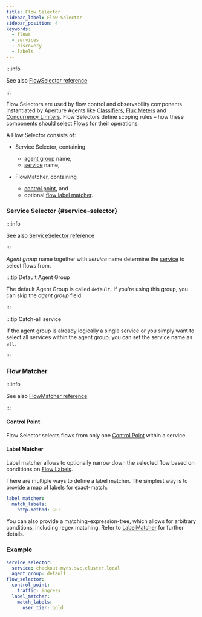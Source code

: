 ```yaml
---
title: Flow Selector
sidebar_label: Flow Selector
sidebar_position: 4
keywords:
  - flows
  - services
  - discovery
  - labels
---
```


:::info

See also [FlowSelector reference](/reference/policies/spec.md#flow-selector)

:::

Flow Selectors are used by flow control and observability components
instantiated by Aperture Agents like [Classifiers][classifier], [Flux
Meters][flux-meter] and [Concurrency Limiters][cl]. Flow Selectors define
scoping rules – how these components should select [Flows][flow] for their
operations.

A Flow Selector consists of:

- Service Selector, containing

  - [agent group][agent-group] name,
  - [service][service] name,

- FlowMatcher, containing
  - [control point][control-point], and
  - optional [flow label matcher](#label-matcher).

### Service Selector {#service-selector}

:::info

See also
[ServiceSelector reference](/reference/policies/spec.md#service-selector)

:::

_Agent group_ name together with _service_ name determine the [service][service]
to select flows from.

:::tip Default Agent Group

The default Agent Group is called `default`. If you're using this group, you can
skip the _agent group_ field.

:::

:::tip Catch-all service

If the agent group is already logically a single service or you simply want to
select all services within the agent group, you can set the service name as
`all`.

:::

### Flow Matcher

:::info

See also [FlowMatcher reference](/reference/policies/spec.md#flow-matcher)

:::

#### Control Point

Flow Selector selects flows from only one [Control Point][control-point] within
a service.

#### Label Matcher

Label matcher allows to optionally narrow down the selected flow based on
conditions on [Flow Labels][label].

There are multiple ways to define a label matcher. The simplest way is to
provide a map of labels for exact-match:

```yaml
label_matcher:
  match_labels:
    http.method: GET
```

You can also provide a matching-expression-tree, which allows for arbitrary
conditions, including regex matching. Refer to [LabelMatcher][label-matcher] for
further details.

### Example

```yaml
service_selector:
  service: checkout.myns.svc.cluster.local
  agent_group: default
flow_selector:
  control_point:
    traffic: ingress
  label_matcher:
    match_labels:
      user_tier: gold
```

[flow]: /concepts/integrations/flow-control/flow-control.md#flow
[label]: /concepts/integrations/flow-control/flow-label.md
[control-point]: /concepts/integrations/flow-control/control-point.md
[service]: /concepts/integrations/flow-control/service.md
[agent-group]: /concepts/integrations/flow-control/service.md#agent-group
[flux-meter]: /concepts/integrations/flow-control/flux-meter.md
[cl]: components/concurrency-limiter.md
[classifier]: /concepts/integrations/flow-control/flow-classifier.md
[label-matcher]: /reference/policies/spec.md#label-matcher
